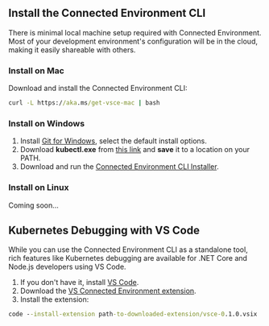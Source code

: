 ## Install the Connected Environment CLI
There is minimal local machine setup required with Connected Environment. Most of your development environment's configuration will be in the cloud, making it easily shareable with others.

### Install on Mac
Download and install the Connected Environment CLI:
```cmd
curl -L https://aka.ms/get-vsce-mac | bash
```

### Install on Windows
1. Install [Git for Windows](https://git-scm.com/downloads), select the default install options. 
1. Download **kubectl.exe** from [this link](https://storage.googleapis.com/kubernetes-release/release/v1.9.0/bin/windows/amd64/kubectl.exe) and **save** it to a location on your PATH.
1. Download and run the [Connected Environment CLI Installer](https://aka.ms/get-vsce-windows). 

### Install on Linux
Coming soon...

## Kubernetes Debugging with VS Code
While you can use the Connected Environment CLI as a standalone tool, rich features like Kubernetes debugging are available for .NET Core and Node.js developers using VS Code.

1. If you don't have it, install [VS Code](https://code.visualstudio.com/Download).
1. Download the [VS Connected Environment extension](https://aka.ms/get-vsce-code).
1. Install the extension: 

```cmd
code --install-extension path-to-downloaded-extension/vsce-0.1.0.vsix
```
